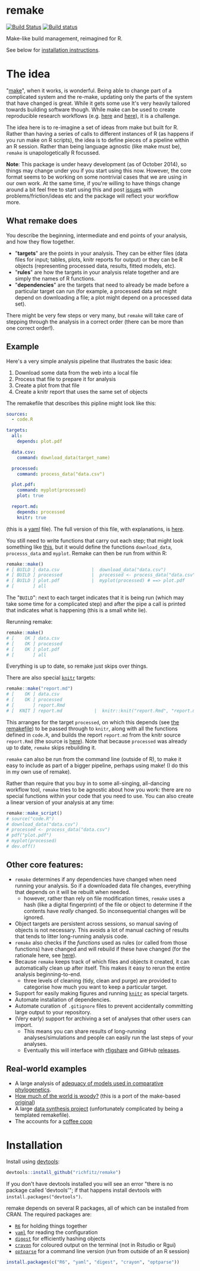 # remake

[![Build Status](https://travis-ci.org/richfitz/remake.png?branch=master)](https://travis-ci.org/richfitz/remake)
[![Build status](https://ci.appveyor.com/api/projects/status/yltv2lpn046a7e93/branch/master?svg=true)](https://ci.appveyor.com/project/richfitz/remake/branch/master)

Make-like build management, reimagined for R.

See below for [installation instructions](#installation).

# The idea

"[make](http://en.wikipedia.org/wiki/Make_(software))",
when it works, is wonderful.  Being able to change part of a complicated system and the re-make, updating only the parts of the system that have changed is great.  While it gets some use It's very heavily tailored towards building software though.  While make can be used to create reproducible research workflows (e.g. [here](http://www.bioinformaticszen.com/post/decomplected-workflows-makefiles/) and [here](http://kbroman.org/minimal_make/)), it is a challenge.

The idea here is to re-imagine a set of ideas from make but built for R.  Rather than having a series of calls to different instances of R (as happens if you run make on R scripts), the idea is to define pieces of a pipeline within an R session.  Rather than being language agnostic (like make must be), `remake` is unapologetically R focussed.

**Note**: This package is under heavy development (as of October 2014), so things may change under you if you start using this now.  However, the core format seems to be working on some nontrivial cases that we are using in our own work.  At the same time, if you're willing to have things change around a bit feel free to start using this and post [issues](https://github.com/richfitz/remake/issues) with problems/friction/ideas etc and the package will reflect your workflow more.

## What remake does

You describe the beginning, intermediate and end points of your analysis, and how they flow together.

* "**targets**" are the points in your analysis.  They can be either files (data files for input; tables, plots, knitr reports for output) or they can be R objects (representing processed data, results, fitted models, etc).
* "**rules**" are how the targets in your analysis relate together and are simply the names of R functions.
* "**dependencies**" are the targets that need to already be made before a particular target can run (for example, a processed data set might depend on downloading a file; a plot might depend on a processed data set).

There might be very few steps or very many, but `remake` will take care of stepping through the analysis in a correct order (there can be more than one correct order!).

## Example

Here's a very simple analysis pipeline that illustrates the basic idea:

1. Download some data from the web into a local file
2. Process that file to prepare it for analysis
3. Create a plot from that file
4. Create a knitr report that uses the same set of objects

The remakefile that describes this pipline might look like this:

```yaml
sources:
  - code.R

targets:
  all:
    depends: plot.pdf

  data.csv:
    command: download_data(target_name)

  processed:
    command: process_data("data.csv")

  plot.pdf:
    command: myplot(processed)
    plot: true

  report.md:
    depends: processed
    knitr: true
```

(this is a [yaml](http://yaml.org) file).  The full version of this file, with explanations, is [here](doc/remake.yml).

You still need to write functions that carry out each step; that might look something like [this](doc/code.R), but it would define the functions `download_data`, `processs_data` and `myplot`.  Remake can then be run from within R:

```r
remake::make()
# [ BUILD ] data.csv            |  download_data("data.csv")
# [ BUILD ] processed           |  processed <- process_data("data.csv")
# [ BUILD ] plot.pdf            |  myplot(processed) # ==> plot.pdf
# [       ] all
```

The "`BUILD`": next to each target indicates that it is being run (which may take some time for a complicated step) and after the pipe a call is printed that indicates what is happening (this is a small white lie).

Rerunning remake:

```r
remake::make()
# [    OK ] data.csv
# [    OK ] processed
# [    OK ] plot.pdf
# [       ] all
```

Everything is up to date, so remake just skips over things.

There are also special [`knitr`](http://yihui.name/knitr) targets:

```r
remake::make("report.md")
# [    OK ] data.csv
# [    OK ] processed
# [       ] report.Rmd
# [  KNIT ] report.md            |  knitr::knit("report.Rmd", "report.md")
```

This arranges for the target `processed`, on which this depends (see [the remakefile](doc/remake.yml)) to be passed through to `knitr`, along with all the functions defined in `code.R`, and builds the report `report.md` from the knitr source `report.Rmd` (the source is [here](doc/report.Rmd)).  Note that because `processed` was already up to date, `remake` skips rebuilding it.

`remake` can also be run from the command line (outside of R), to make it easy to include as part of a bigger pipeline, perhaps using make! (I do this in my own use of remake).

Rather than require that you buy in to some all-singing, all-dancing workflow tool, `remake` tries to be agnostic about how you work: there are no special functions within your code that you need to use.  You can also create a linear version of your analysis at any time:

```r
remake::make_script()
# source("code.R")
# download_data("data.csv")
# processed <- process_data("data.csv")
# pdf("plot.pdf")
# myplot(processed)
# dev.off()
```

## Other core features:

* `remake` determines if any dependencies have changed when need running your analysis.  So if a downloaded data file changes, everything that depends on it will be rebuilt when needed.
  - however, rather than rely on file modification times, `remake` uses a hash (like a digital fingerprint) of the file or object to determine if the contents have *really* changed.  So inconsequential changes will be ignored.
* Object targets are persistent across sessions, so manual saving of objects is not necessary.  This avoids a lot of manual caching of results that tends to litter long-running analysis code.
* `remake` also checks if the *functions* used as rules (or called from those functions) have changed and will rebuild if these have changed (for the rationale here, see [here](doc/reproducible_research.md)).
* Because `remake` keeps track of which files and objects it created, it can automatically clean up after itself.  This makes it easy to rerun the entire analysis beginning-to-end.
  - three levels of cleaning (tidy, clean and purge) are provided to categorise how much you want to keep a particular target.
* Support for easily making figures and running [`knitr`](http://yihui.name/knitr) as special targets.
* Automate installation of dependencies.
* Automate curation of `.gitignore` files to prevent accidentally committing large output to your repository.
* (Very early) support for archiving a set of analyses that other users can import.
  - This means you can share results of long-running analyses/simulations and people can easily run the last steps of your analyses.
  - Eventually this will interface with [rfigshare](https://github.com/ropensci/rfigshare) and GitHub [releases](https://github.com/blog/1547-release-your-software).

## Real-world examples

* A large analysis of [adequacy of models used in comparative phylogenetics](https://github.com/richfitz/modeladequacy/blob/master/analysis/remake.yml).
* [How much of the world is woody?](https://github.com/richfitz/wood_remake) (this is a port of the make-based [original](https://github.com/richfitz/wood))
* A large [data synthesis project](https://github.com/dfalster/baad) (unfortunately complicated by being a templated remakefile).
* The accounts for a [coffee coop](https://github.com/aammd/CoffeeCoop)

# Installation

Install using [devtools](https://github.com/hadley/devtools):

```r
devtools::install_github("richfitz/remake")
```

If you don't have devtools installed you will see an error "there is no package called 'devtools'"; if that happens install devtools with `install.packages("devtools")`.

remake depends on several R packages, all of which can be installed from CRAN.  The required packages are:

* [`R6`](http://cran.r-project.org/web/packages/R6) for holding things together
* [`yaml`](http://cran.r-project.org/web/packages/yaml) for reading the configuration
* [`digest`](http://cran.r-project.org/web/packages/digest) for efficiently hashing objects
* [`crayon`](https://github.com/gaborcsardi/crayon) for coloured output on the terminal (not in Rstudio or Rgui)
* [`optparse`](http://cran.r-project.org/web/packages/optparse) for a command line version (run from outside of an R session)

```r
install.packages(c("R6", "yaml", "digest", "crayon", "optparse"))
```
